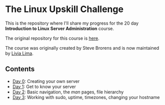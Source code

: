 # The Linux Upskill Challenge

This is the repository where I'll share my progress for the 20 day **Introduction to Linux Server Administration** course.

The original repository for this course is [here](https://github.com/livialima/linuxupskillchallenge).

The course was originally created by Steve Brorens and is now maintained by [Livia Lima](https://bio.link/livialima).

## Contents

- [Day 0](day0.md): Creating your own server
- [Day 1](day1.md): Get to know your server
- [Day 2](day2.md): Basic navigation, the *man* pages, file hierarchy
- [Day 3](day3.md): Working with sudo, uptime, timezones, changing your hostname

